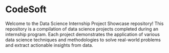 # CodeSoft
Welcome to the Data Science Internship Project Showcase repository! This repository is a compilation of data science projects completed during an internship program. Each project demonstrates the application of various data science techniques and methodologies to solve real-world problems and extract actionable insights from data.
